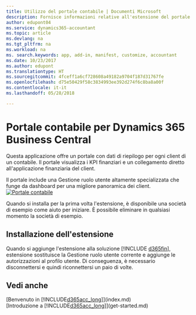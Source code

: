 ```yaml
---
title: Utilizzo del portale contabile | Documenti Microsoft
description: Fornisce informazioni relative all'estensione del portale contabile.
author: edupont04
ms.service: dynamics365-accountant
ms.topic: article
ms.devlang: na
ms.tgt_pltfrm: na
ms.workload: na
ms. search.keywords: app, add-in, manifest, customize, accountant
ms.date: 10/23/2017
ms.author: edupont
ms.translationtype: HT
ms.sourcegitcommit: 4fceff1a6cf728608a49182a9704f187d31767fe
ms.openlocfilehash: d75e50429f58c3834993ee392d274f6c8ba8a00f
ms.contentlocale: it-it
ms.lasthandoff: 05/28/2018

---
```

# <a name="accountant-portal-for-dynamics-365-business-central"></a>Portale contabile per Dynamics 365 Business Central
Questa applicazione offre un portale con dati di riepilogo per ogni client di un contabile. Il portale visualizza i KPI finanziari e un collegamento diretto all'applicazione finanziaria del client.  

Il portale include una Gestione ruolo utente altamente specializzata che funge da dashboard per una migliore panoramica dei client.  
[![Portale contabile](./media/accountant-get-started/accountant-dashboard.png)](https://go.microsoft.com/fwlink/?linkid=851257)

Quando si installa per la prima volta l'estensione, è disponibile una società di esempio come aiuto per iniziare. È possibile eliminare in qualsiasi momento la società di esempio.  

## <a name="installing-the-extension"></a>Installazione dell'estensione
Quando si aggiunge l'estensione alla soluzione [!INCLUDE [d365fin](includes/d365fin_md.md)], estensione sostituisce la Gestione ruolo utente corrente e aggiunge le autorizzazioni al profilo utente. Di conseguenza, è necessario disconnettersi e quindi riconnettersi un paio di volte.  

## <a name="see-also"></a>Vedi anche
[Benvenuto in [!INCLUDE[d365acc_long](includes/d365acc_long_md.md)]](index.md)  
[Introduzione a [!INCLUDE[d365acc_long](includes/d365acc_long_md.md)]](get-started.md)  

